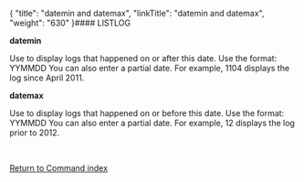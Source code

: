 {
    "title": "datemin and datemax",
    "linkTitle": "datemin and datemax",
    "weight": "630"
}#### LISTLOG

****datemin****

Use to display logs that happened on or after this date. Use the format: YYMMDD You can also enter a partial date. For example, 1104 displays the log since April 2011.

****datemax****

Use to display logs that happened on or before this date. Use the format: YYMMDD You can also enter a partial date. For example, 12 displays the log prior to 2012.

 

[Return to Command index](../../)

